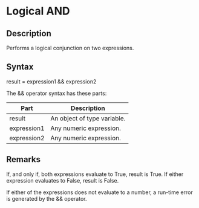 # Logical AND

## Description

Performs a logical conjunction on two expressions.

## Syntax

result = expression1 && expression2

The && operator syntax has these parts:

| Part        | Description                 |
| ----------- | --------------------------- |
| result      | An object of type variable. |
| expression1 | Any numeric expression.     |
| expression2 | Any numeric expression.     |

## Remarks

If, and only if, both expressions evaluate to True, result is True. If either expression evaluates to False, result is False.

If either of the expressions does not evaluate to a number, a run-time error is generated by the && operator.
